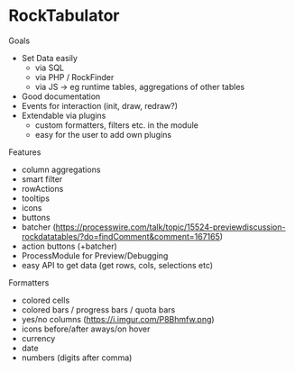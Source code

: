 # RockTabulator

Goals

* Set Data easily
  * via SQL
  * via PHP / RockFinder
  * via JS -> eg runtime tables, aggregations of other tables
* Good documentation
* Events for interaction (init, draw, redraw?)
* Extendable via plugins
  * custom formatters, filters etc. in the module
  * easy for the user to add own plugins

Features

* column aggregations
* smart filter
* rowActions
* tooltips
* icons
* buttons
* batcher (https://processwire.com/talk/topic/15524-previewdiscussion-rockdatatables/?do=findComment&comment=167165)
* action buttons (+batcher)
* ProcessModule for Preview/Debugging
* easy API to get data (get rows, cols, selections etc)

Formatters

* colored cells
* colored bars / progress bars / quota bars
* yes/no columns (https://i.imgur.com/P8Bhmfw.png)
* icons before/after aways/on hover
* currency
* date
* numbers (digits after comma)
